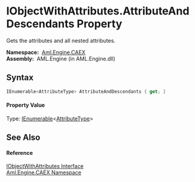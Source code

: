 IObjectWithAttributes.AttributeAndDescendants Property
======================================================
Gets the attributes and all nested attributes.

  **Namespace:**  [Aml.Engine.CAEX][1]  
  **Assembly:**  AML.Engine (in AML.Engine.dll)

Syntax
------

```csharp
IEnumerable<AttributeType> AttributeAndDescendants { get; }
```

#### Property Value
Type: [IEnumerable][2]&lt;[AttributeType][3]>

See Also
--------

#### Reference
[IObjectWithAttributes Interface][4]  
[Aml.Engine.CAEX Namespace][1]  

[1]: ../README.md
[2]: https://docs.microsoft.com/dotnet/api/system.collections.generic.ienumerable-1
[3]: ../AttributeType/README.md
[4]: README.md
[5]: https://www.automationml.org
[6]: ../../icons/logoShade.png